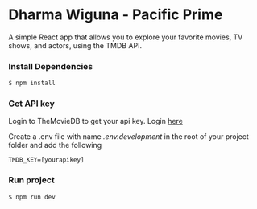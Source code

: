 # Dharma Wiguna - Pacific Prime

A simple React app that allows you to explore your favorite movies, TV shows, and actors, using the TMDB API.

### Install Dependencies

```sh
$ npm install
```

### Get API key

Login to TheMovieDB to get your api key. Login [here](https://www.themoviedb.org/settings/api)

Create a .env file with name _.env.development_ in the root of your project folder
and add the following

```
TMDB_KEY=[yourapikey]
```

### Run project

```sh
$ npm run dev
```
